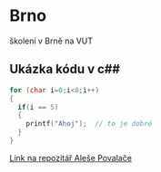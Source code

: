 # Brno
školení v Brně na VUT

## Ukázka kódu v c##

``` c
for (char i=0;i<8;i++)
{
  if(i == 5)
  {
    printf("Ahoj");  // to je dobré
  }
}
```

[Link na repozitář Aleše Povalače](https://github/alpov/SPST)
